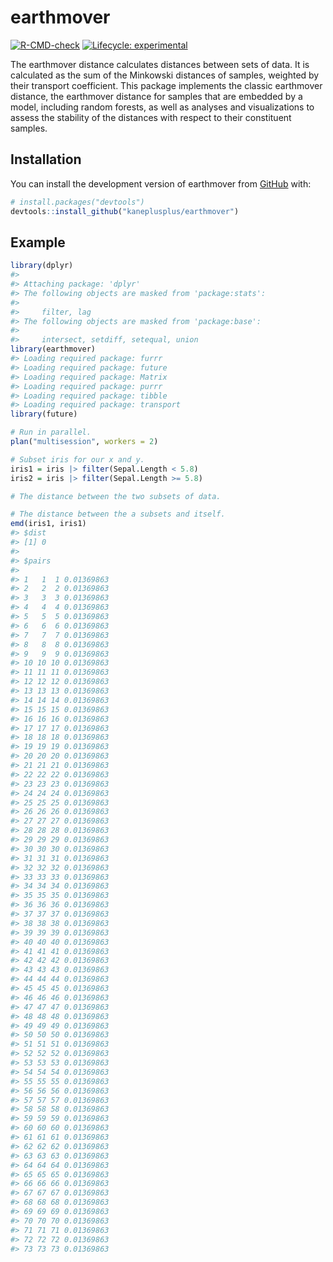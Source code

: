 
<!-- README.md is generated from README.Rmd. Please edit that file -->

# earthmover

<!-- badges: start -->

[![R-CMD-check](https://github.com/kaneplusplus/earthmover/actions/workflows/R-CMD-check.yaml/badge.svg)](https://github.com/kaneplusplus/earthmover/actions/workflows/R-CMD-check.yaml)
[![Lifecycle:
experimental](https://img.shields.io/badge/lifecycle-experimental-orange.svg)](https://lifecycle.r-lib.org/articles/stages.html#experimental)
<!-- badges: end -->

The earthmover distance calculates distances between sets of data. It is
calculated as the sum of the Minkowski distances of samples, weighted by
their transport coefficient. This package implements the classic
earthmover distance, the earthmover distance for samples that are
embedded by a model, including random forests, as well as analyses and
visualizations to assess the stability of the distances with respect to
their constituent samples.

## Installation

You can install the development version of earthmover from
[GitHub](https://github.com/) with:

``` r
# install.packages("devtools")
devtools::install_github("kaneplusplus/earthmover")
```

## Example

``` r
library(dplyr)
#> 
#> Attaching package: 'dplyr'
#> The following objects are masked from 'package:stats':
#> 
#>     filter, lag
#> The following objects are masked from 'package:base':
#> 
#>     intersect, setdiff, setequal, union
library(earthmover)
#> Loading required package: furrr
#> Loading required package: future
#> Loading required package: Matrix
#> Loading required package: purrr
#> Loading required package: tibble
#> Loading required package: transport
library(future)

# Run in parallel.
plan("multisession", workers = 2)

# Subset iris for our x and y.
iris1 = iris |> filter(Sepal.Length < 5.8)
iris2 = iris |> filter(Sepal.Length >= 5.8)

# The distance between the two subsets of data.

# The distance between the a subsets and itself.
emd(iris1, iris1)
#> $dist
#> [1] 0
#> 
#> $pairs
#>                    
#> 1   1  1 0.01369863
#> 2   2  2 0.01369863
#> 3   3  3 0.01369863
#> 4   4  4 0.01369863
#> 5   5  5 0.01369863
#> 6   6  6 0.01369863
#> 7   7  7 0.01369863
#> 8   8  8 0.01369863
#> 9   9  9 0.01369863
#> 10 10 10 0.01369863
#> 11 11 11 0.01369863
#> 12 12 12 0.01369863
#> 13 13 13 0.01369863
#> 14 14 14 0.01369863
#> 15 15 15 0.01369863
#> 16 16 16 0.01369863
#> 17 17 17 0.01369863
#> 18 18 18 0.01369863
#> 19 19 19 0.01369863
#> 20 20 20 0.01369863
#> 21 21 21 0.01369863
#> 22 22 22 0.01369863
#> 23 23 23 0.01369863
#> 24 24 24 0.01369863
#> 25 25 25 0.01369863
#> 26 26 26 0.01369863
#> 27 27 27 0.01369863
#> 28 28 28 0.01369863
#> 29 29 29 0.01369863
#> 30 30 30 0.01369863
#> 31 31 31 0.01369863
#> 32 32 32 0.01369863
#> 33 33 33 0.01369863
#> 34 34 34 0.01369863
#> 35 35 35 0.01369863
#> 36 36 36 0.01369863
#> 37 37 37 0.01369863
#> 38 38 38 0.01369863
#> 39 39 39 0.01369863
#> 40 40 40 0.01369863
#> 41 41 41 0.01369863
#> 42 42 42 0.01369863
#> 43 43 43 0.01369863
#> 44 44 44 0.01369863
#> 45 45 45 0.01369863
#> 46 46 46 0.01369863
#> 47 47 47 0.01369863
#> 48 48 48 0.01369863
#> 49 49 49 0.01369863
#> 50 50 50 0.01369863
#> 51 51 51 0.01369863
#> 52 52 52 0.01369863
#> 53 53 53 0.01369863
#> 54 54 54 0.01369863
#> 55 55 55 0.01369863
#> 56 56 56 0.01369863
#> 57 57 57 0.01369863
#> 58 58 58 0.01369863
#> 59 59 59 0.01369863
#> 60 60 60 0.01369863
#> 61 61 61 0.01369863
#> 62 62 62 0.01369863
#> 63 63 63 0.01369863
#> 64 64 64 0.01369863
#> 65 65 65 0.01369863
#> 66 66 66 0.01369863
#> 67 67 67 0.01369863
#> 68 68 68 0.01369863
#> 69 69 69 0.01369863
#> 70 70 70 0.01369863
#> 71 71 71 0.01369863
#> 72 72 72 0.01369863
#> 73 73 73 0.01369863
```
